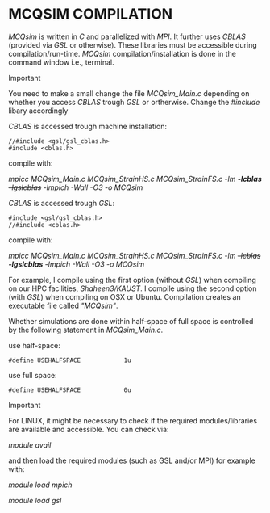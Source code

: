 # MCQSIM COMPILATION
_MCQsim_ is written in _C_ and parallelized with _MPI_. It further uses _CBLAS_ (provided via _GSL_ or otherwise). These libraries must be accessible during compilation/run-time. _MCQsim_ compilation/installation is done in the command window i.e., terminal.


> [!IMPORTANT]
> You need to make a small change the file _MCQsim_Main.c_ depending on whether you access _CBLAS_ trough _GSL_ or ortherwise. Change the _#include_ libary accordingly
>
> _CBLAS_ is accessed trough machine installation:
> ```
> //#include <gsl/gsl_cblas.h>
> #include <cblas.h>
> ```
> compile with:
> 
> _mpicc   MCQsim_Main.c   MCQsim_StrainHS.c   MCQsim_StrainFS.c   -lm  ***-lcblas***  ~~-lgslcblas~~ -lmpich  -Wall  -O3  -o  MCQsim_
>
> _CBLAS_ is accessed trough _GSL_:
> ```
> #include <gsl/gsl_cblas.h>
> //#include <cblas.h>
> ```
> compile with:
> 
> _mpicc   MCQsim_Main.c   MCQsim_StrainHS.c   MCQsim_StrainFS.c   -lm  ~~-lcblas~~ ***-lgslcblas***  -lmpich  -Wall  -O3  -o  MCQsim_

For example, I compile using the first option (without _GSL_) when compiling on our HPC facilities, _Shaheen3/KAUST_. I compile using the second option (with _GSL_) when compiling on OSX or Ubuntu. Compilation creates an executable file called _"MCQsim"_.



Whether simulations are done within half-space of full space is controlled by the following statement in _MCQsim_Main.c_.

use half-space:
```
#define USEHALFSPACE            1u
```
use full space:
```
#define USEHALFSPACE            0u
```


> [!IMPORTANT]
> For LINUX, it might be necessary to check if the required modules/libraries are available and accessible. You can check via:
> 
> _module avail_
>
> and then load the required modules (such as GSL and/or MPI) for example with:
> 
> _module load mpich_
>  
> _module load gsl_
